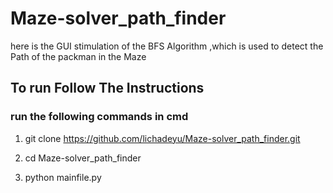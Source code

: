 # Maze-solver_path_finder

here is the GUI stimulation of the BFS Algorithm ,which is used to detect the Path of the packman in the Maze

## To run Follow The Instructions
### run the following commands in cmd

1. git clone https://github.com/lichadeyu/Maze-solver_path_finder.git

2. cd Maze-solver_path_finder

3. python mainfile.py

